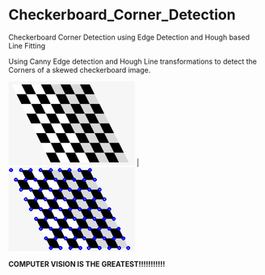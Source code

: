 # Checkerboard_Corner_Detection
Checkerboard Corner Detection using Edge Detection and Hough based Line Fitting

Using Canny Edge detection and Hough Line transformations to detect the Corners of a skewed checkerboard image. 

<img src="https://github.com/The-Statistical-Peacock/Checkerboard_Corner_Detection/blob/main/checkerboard.jpg" width="250"> | <img src="https://github.com/The-Statistical-Peacock/Checkerboard_Corner_Detection/blob/main/FinalProduct.jpg" width="250">

**COMPUTER VISION IS THE GREATEST!!!!!!!!!!!**
